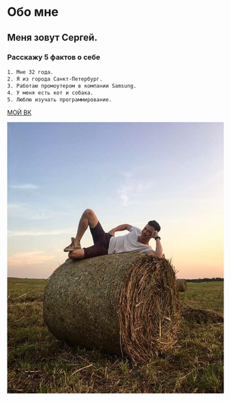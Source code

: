 # Обо мне

## Меня зовут Сергей.

### Расскажу 5 фактов о себе

    1. Мне 32 года.
    2. Я из города Санкт-Петербург.
    3. Работаю промоутером в компании Samsung.
    4. У меня есть кот и собака.
    5. Люблю изучать программирование.
   
   [МОЙ ВК](https://vk.com/serega_permyakov)

![моё фото](/images/1.jpg)